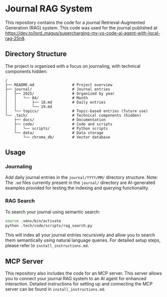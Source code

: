 # Journal RAG System

This repository contains the code for a journal Retrieval-Augmented Generation (RAG) system. This code was used for the journal published at https://dev.to/lord_magus/supercharging-my-vs-code-ai-agent-with-local-rag-25n8.

## Directory Structure

The project is organized with a focus on journaling, with technical components hidden:

```
/
├── README.md                 # Project overview
├── journal/                  # Journal entries
│   ├── 2025/                 # Organized by year
│   │   └── 04/               # Month
│   │       ├── 18.md         # Daily entries
│   │       └── 19.md
│   └── topics/               # Topic-based entries (future use)
└── .tech/                    # Technical components (hidden)
    ├── docs/                 # Documentation
    ├── code/                 # Code and scripts
    │   └── scripts/          # Python scripts
    └── data/                 # Data storage
        └── chroma_db/        # Vector database
```

## Usage

### Journaling

Add daily journal entries in the `journal/YYYY/MM/` directory structure.
Note: The `.md` files currently present in the `journal/` directory are AI-generated examples provided for testing the indexing and querying functionality.

### RAG Search

To search your journal using semantic search:

```bash
source .venv/bin/activate
python .tech/code/scripts/rag_search.py
```

This will index all your journal entries recursively and allow you to search them semantically using natural language queries. For detailed setup steps, please refer to `install_instructions.md`.

## MCP Server

This repository also includes the code for an MCP server. This server allows you to connect your journal RAG system to an AI agent for enhanced interaction. Detailed instructions for setting up and connecting the MCP server can be found in `install_instructions.md`.
